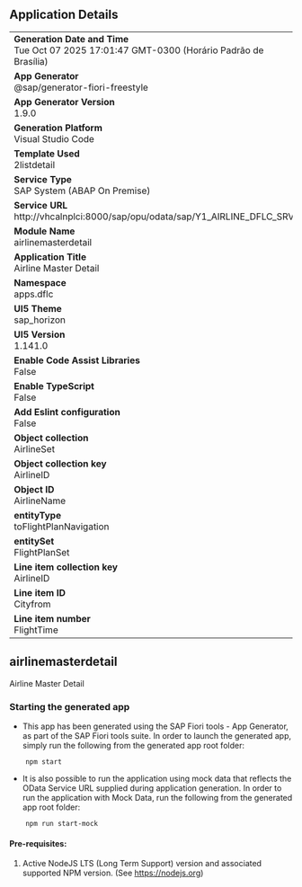 ## Application Details
|               |
| ------------- |
|**Generation Date and Time**<br>Tue Oct 07 2025 17:01:47 GMT-0300 (Horário Padrão de Brasília)|
|**App Generator**<br>@sap/generator-fiori-freestyle|
|**App Generator Version**<br>1.9.0|
|**Generation Platform**<br>Visual Studio Code|
|**Template Used**<br>2listdetail|
|**Service Type**<br>SAP System (ABAP On Premise)|
|**Service URL**<br>http://vhcalnplci:8000/sap/opu/odata/sap/Y1_AIRLINE_DFLC_SRV
|**Module Name**<br>airlinemasterdetail|
|**Application Title**<br>Airline Master Detail|
|**Namespace**<br>apps.dflc|
|**UI5 Theme**<br>sap_horizon|
|**UI5 Version**<br>1.141.0|
|**Enable Code Assist Libraries**<br>False|
|**Enable TypeScript**<br>False|
|**Add Eslint configuration**<br>False|
|**Object collection**<br>AirlineSet|
|**Object collection key**<br>AirlineID|
|**Object ID**<br>AirlineName|
|**entityType**<br>toFlightPlanNavigation|
|**entitySet**<br>FlightPlanSet|
|**Line item collection key**<br>AirlineID|
|**Line item ID**<br>Cityfrom|
|**Line item number**<br>FlightTime|

## airlinemasterdetail

Airline Master Detail

### Starting the generated app

-   This app has been generated using the SAP Fiori tools - App Generator, as part of the SAP Fiori tools suite.  In order to launch the generated app, simply run the following from the generated app root folder:

```
    npm start
```

- It is also possible to run the application using mock data that reflects the OData Service URL supplied during application generation.  In order to run the application with Mock Data, run the following from the generated app root folder:

```
    npm run start-mock
```

#### Pre-requisites:

1. Active NodeJS LTS (Long Term Support) version and associated supported NPM version.  (See https://nodejs.org)



